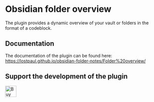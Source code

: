 # Obsidian folder overview

The plugin provides a dynamic overview of your vault or folders in the format of a codeblock.

## Documentation
The documentation of the plugin can be found here: https://lostpaul.github.io/obsidian-folder-notes/Folder%20overview/

## Support the development of the plugin

<a href='https://ko-fi.com/D1D1GHGSI' target='_blank'><img height='36' style='border:0px;height:36px;' src='https://storage.ko-fi.com/cdn/kofi2.png?v=3' border='0' alt='Buy Me a Coffee at ko-fi.com' /></a>
